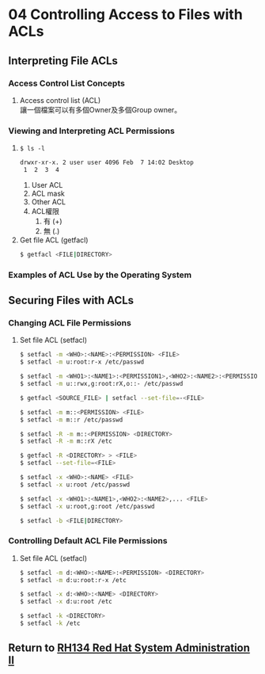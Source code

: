 # 04 Controlling Access to Files with ACLs
## Interpreting File ACLs
### Access Control List Concepts
1. Access control list (ACL)  
    讓一個檔案可以有多個Owner及多個Group owner。
### Viewing and Interpreting ACL Permissions
1. `$ ls -l`
    ```bash
    drwxr-xr-x. 2 user user 4096 Feb  7 14:02 Desktop
     1  2  3  4
    ```
    1. User ACL
    2. ACL mask
    3. Other ACL
    4. ACL權限
        1. 有 (+)
        2. 無 (.)
2. Get file ACL (getfacl)
    ```bash
    $ getfacl <FILE|DIRECTORY>
    ```
### Examples of ACL Use by the Operating System
## Securing Files with ACLs
### Changing ACL File Permissions
1. Set file ACL (setfacl)
    ```bash
    $ setfacl -m <WHO>:<NAME>:<PERMISSION> <FILE>
    $ setfacl -m u:root:r-x /etc/passwd
    ```
    ```bash
    $ setfacl -m <WHO1>:<NAME1>:<PERMISSION1>,<WHO2>:<NAME2>:<PERMISSION2>,... <FILE>
    $ setfacl -m u::rwx,g:root:rX,o::- /etc/passwd
    ```
    ```bash
    $ getfacl <SOURCE_FILE> | setfacl --set-file=-<FILE>
    ```
    ```bash
    $ setfacl -m m::<PERMISSION> <FILE>
    $ setfacl -m m::r /etc/passwd
    ```
    ```bash
    $ setfacl -R -m m::<PERMISSION> <DIRECTORY>
    $ setfacl -R -m m::rX /etc
    ```
    ```bash
    $ getfacl -R <DIRECTORY> > <FILE>
    $ setfacl --set-file=<FILE>
    ```
    ```bash
    $ setfacl -x <WHO>:<NAME> <FILE>
    $ setfacl -x u:root /etc/passwd
    ```
    ```bash
    $ setfacl -x <WHO1>:<NAME1>,<WHO2>:<NAME2>,... <FILE>
    $ setfacl -x u:root,g:root /etc/passwd
    ```
    ```bash
    $ setfacl -b <FILE|DIRECTORY>
    ```
### Controlling Default ACL File Permissions
1. Set file ACL (setfacl)
    ```bash
    $ setfacl -m d:<WHO>:<NAME>:<PERMISSION> <DIRECTORY>
    $ setfacl -m d:u:root:r-x /etc
    ```
    ```bash
    $ setfacl -x d:<WHO>:<NAME> <DIRECTORY>
    $ setfacl -x d:u:root /etc
    ```
    ```bash
    $ setfacl -k <DIRECTORY>
    $ setfacl -k /etc
    ```
## Return to [RH134 Red Hat System Administration II](/rh134_red_hat_system_administration_ii/README.md)
